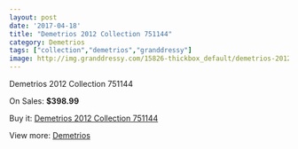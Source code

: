 ```yaml
---
layout: post
date: '2017-04-18'
title: "Demetrios 2012 Collection 751144"
category: Demetrios
tags: ["collection","demetrios","granddressy"]
image: http://img.granddressy.com/15826-thickbox_default/demetrios-2012-collection-751144.jpg
---
```

Demetrios 2012 Collection 751144

On Sales: **$398.99**
<a href="https://www.granddressy.com/en/demetrios/14855-demetrios-2012-collection-751144.html"><amp-img layout="responsive" width="600" height="600" src="//img.granddressy.com/15826-thickbox_default/demetrios-2012-collection-751144.jpg" alt="Demetrios 2012 Collection 751144 0" /></a>

Buy it: [Demetrios 2012 Collection 751144](https://www.granddressy.com/en/demetrios/14855-demetrios-2012-collection-751144.html "Demetrios 2012 Collection 751144")

View more: [Demetrios](https://www.granddressy.com/en/343-demetrios "Demetrios")